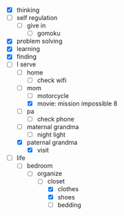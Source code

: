 - [x] thinking
- [ ] self regulation
    - [ ] give in 
        - [ ] gomoku
- [x] problem solving
- [x] learning
- [x] finding
- [ ] I serve
    - [ ] home
        - [ ] check wifi
    - [ ] mom
        - [ ] motorcycle
        - [x] movie: mission impossible 8
    - [ ] pa
        - [ ] check phone
    - [ ] maternal grandma
        - [ ] night light
    - [x] paternal grandma
        - [x] visit
- [ ] life
    - [ ] bedroom
        - [ ] organize 
            - [ ] closet
                - [x] clothes
                - [x] shoes
                - [ ] bedding